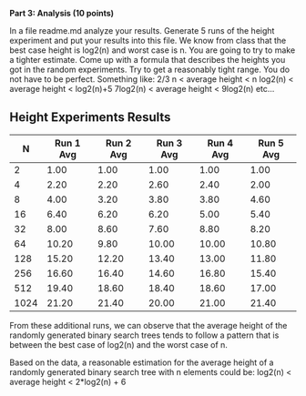 **Part 3: Analysis (10 points)**

In a file readme.md analyze your results. Generate 5 runs of the height experiment and put your results into this file. We know from class that the best case height is log2(n) and worst case is n. You are going to try to make a tighter estimate.
Come up with a formula that describes the heights you got in the random experiments. Try to get a reasonably tight range. You do not have to be perfect.
Something like:
2/3 n < average height < n
log2(n) < average height < log2(n)+5
7log2(n) < average height < 9log2(n)
etc...


## Height Experiments Results

|   N  | Run 1 Avg | Run 2 Avg | Run 3 Avg | Run 4 Avg | Run 5 Avg | 
|------|-----------|-----------|-----------|-----------|-----------|
|     2|       1.00|       1.00|       1.00|       1.00|       1.00| 
|     4|       2.20|       2.20|       2.60|       2.40|       2.00| 
|     8|       4.00|       3.20|       3.80|       3.80|       4.60|
|    16|       6.40|       6.20|       6.20|       5.00|       5.40|
|    32|       8.00|       8.60|       7.60|       8.80|       8.20|
|    64|      10.20|       9.80|      10.00|      10.00|      10.80|
|   128|      15.20|      12.20|      13.40|      13.00|      11.80|
|   256|      16.60|      16.40|      14.60|      16.80|      15.40|
|   512|      19.40|      18.60|      18.40|      18.60|      17.00|
|  1024|      21.20|      21.40|      20.00|      21.00|      21.40|



From these additional runs, we can observe that the average height of the randomly generated binary search trees tends to follow a pattern that is between the best case of log2(n) and the worst case of n.

Based on the data, a reasonable estimation for the average height of a randomly generated binary search tree with n elements could be:
log2(n) < average height < 2*log2(n) + 6
